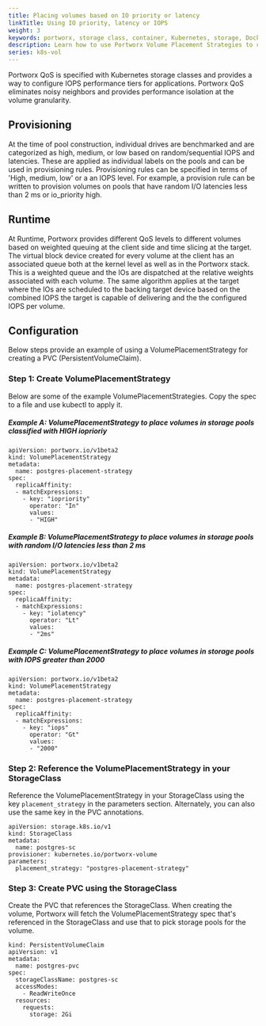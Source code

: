 ```yaml
---
title: Placing volumes based on IO priority or latency
linkTitle: Using IO priority, latency or IOPS
weight: 3
keywords: portworx, storage class, container, Kubernetes, storage, Docker, k8s, flexvol, pv, persistent disk,StatefulSets, volume placement
description: Learn how to use Portworx Volume Placement Strategies to control how volumes are placed across your cluster
series: k8s-vol
---
```


Portworx QoS is specified with Kubernetes storage classes and provides a way to configure IOPS performance tiers for applications. 
Portworx QoS eliminates noisy neighbors and provides performance isolation at the volume granularity.


## Provisioning

At the time of pool construction, individual drives are benchmarked and are categorized as high, medium, or low based on random/sequential IOPS and latencies. 
These are applied as individual labels on the pools and can be used in provisioning rules. Provisioning rules can be specified in terms of 'High, medium, low' or a an IOPS level. 
For example, a provision rule can be written to provision volumes on pools that have random I/O latencies less than 2 ms or io_priority high.

## Runtime

At Runtime, Portworx provides different QoS levels to different volumes based on weighted queuing at the client side and time slicing at the target.
The virtual block device created for every volume at the client has an associated queue both at the kernel level as well as in the Portworx stack. 
This is a weighted queue and the IOs are dispatched at the relative weights associated with each volume. 
The same algorithm applies at the target where the IOs are scheduled to the backing target device based on the combined IOPS the target is capable of delivering and the the configured IOPS per volume.

## Configuration

Below steps provide an example of using a VolumePlacementStrategy for creating a PVC (PersistentVolumeClaim).
 
### Step 1: Create VolumePlacementStrategy

Below are some of the example VolumePlacementStrategies. Copy the spec to a file and use kubectl to apply it.

##### Example A: VolumePlacementStrategy to place volumes in storage pools classified with HIGH ioprioriy

```text
apiVersion: portworx.io/v1beta2
kind: VolumePlacementStrategy
metadata:
  name: postgres-placement-strategy 
spec:
  replicaAffinity:
  - matchExpressions:
    - key: "iopriority"
      operator: "In"
      values:
      - "HIGH"
```

##### Example B: VolumePlacementStrategy to place volumes in storage pools with random I/O latencies less than 2 ms

```text
apiVersion: portworx.io/v1beta2
kind: VolumePlacementStrategy
metadata:
  name: postgres-placement-strategy 
spec:
  replicaAffinity:
  - matchExpressions:
    - key: "iolatency"
      operator: "Lt"
      values:
      - "2ms"
```

##### Example C: VolumePlacementStrategy to place volumes in storage pools with IOPS greater than 2000

```text
apiVersion: portworx.io/v1beta2
kind: VolumePlacementStrategy
metadata:
  name: postgres-placement-strategy 
spec:
  replicaAffinity:
  - matchExpressions:
    - key: "iops"
      operator: "Gt"
      values:
      - "2000"
```

### Step 2: Reference the VolumePlacementStrategy in your StorageClass

Reference the VolumePlacementStrategy in your StorageClass using the key `placement_strategy` in the parameters section. 
Alternately, you can also use the same key in the PVC annotations.

```text
apiVersion: storage.k8s.io/v1
kind: StorageClass
metadata:
  name: postgres-sc
provisioner: kubernetes.io/portworx-volume
parameters:
  placement_strategy: "postgres-placement-strategy"
```

### Step 3: Create PVC using the StorageClass

Create the PVC that references the StorageClass. When creating the volume, Portworx will fetch the VolumePlacementStrategy spec that's referenced in the StorageClass and use that to pick storage pools for the volume.

```text
kind: PersistentVolumeClaim
apiVersion: v1
metadata:
  name: postgres-pvc
spec:
  storageClassName: postgres-sc
  accessModes:
    - ReadWriteOnce
  resources:
    requests:
      storage: 2Gi
```



